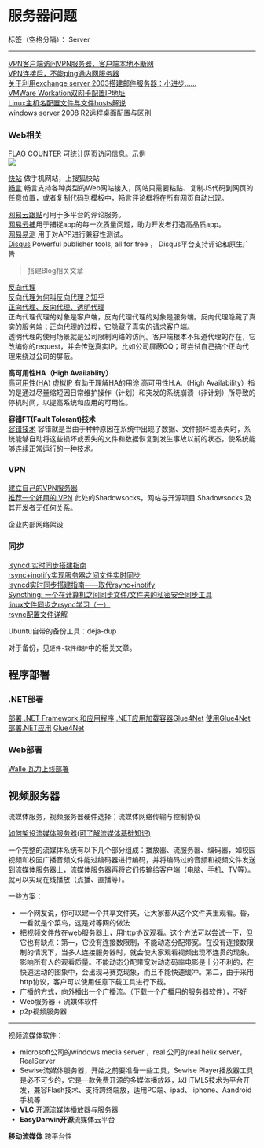 # 服务器问题

标签（空格分隔）： Server

---



[VPN客户端访问VPN服务器，客户端本地不断网](http://www.ilanni.com/?p=4940)   
[VPN连接后，不能ping通内网服务器](http://www.ilanni.com/?p=5221)   
[关于利用exchange server 2003搭建邮件服务器：小进步……](http://www.ilanni.com/?p=1449)   
[VMWare Workation双网卡配置IP地址](http://www.ilanni.com/?p=12207)   
[Linux主机名配置文件与文件hosts解说](http://www.ilanni.com/?p=4548)   
[windows server 2008 R2远程桌面配置与区别](http://www.ilanni.com/?p=3380)   



### Web相关

[FLAG COUNTER](http://s09.flagcounter.com/) 可统计网页访问信息。示例  
![](http://s01.flagcounter.com/count2/88/bg_FFFFFF/txt_000000/border_CCCCCC/columns_2/maxflags_10/viewers_0/labels_0/pageviews_0/flags_0/)  

[快站](http://www.kuaizhan.com/) 做手机网站，上搜狐快站  
[畅言](http://changyan.kuaizhan.com/) 畅言支持各种类型的Web网站接入，网站只需要粘贴、复制JS代码到网页的任意位置，或者复制代码到模板中，畅言评论框将在所有网页自动出现。


[网易云跟贴](https://gentie.163.com/info.html)可用于多平台的评论服务。  
[网易云捕](http://crash.163yun.com/)用于捕捉app的每一次质量问题，助力开发者打造高品质app。  
[网易易测](http://et.163yun.com/) 用于对APP进行兼容性测试。    
[Disqus]()   Powerful publisher tools, all for free ， Disqus平台支持评论和原生广告


> 搭建Blog相关文章






[反向代理](http://baike.baidu.com/view/1165595.htm)  
[反向代理为何叫反向代理？知乎](https://www.zhihu.com/question/24723688)  
[正向代理、反向代理、透明代理](http://github.thinkingbar.com/reverseProxy/)  
正向代理代理的对象是客户端，反向代理代理的对象是服务端。反向代理隐藏了真实的服务端；正向代理的过程，它隐藏了真实的请求客户端。  
透明代理的使用场景就是公司限制网络的访问。客户端根本不知道代理的存在，它改编你的request，并会传送真实IP。比如公司屏蔽QQ；可尝试自己搞个正向代理来绕过公司的屏蔽。  




**高可用性HA（High Availablity）**  
[高可用性(HA)](http://baike.baidu.com/view/2928283.htm)
[虚拟IP](http://github.thinkingbar.com/virtual-ip/) 有助于理解HA的用途
高可用性H.A.（High Availability）指的是通过尽量缩短因日常维护操作（计划）和突发的系统崩溃（非计划）所导致的停机时间，以提高系统和应用的可用性。



**容错FT(Fault Tolerant)技术**  
[容错技术](http://baike.baidu.com/view/391720.htm)
容错就是当由于种种原因在系统中出现了数据、文件损坏或丢失时，系统能够自动将这些损坏或丢失的文件和数据恢复到发生事故以前的状态，使系统能够连续正常运行的一种技术。


### VPN
[建立自己的VPN服务器](http://www.people.virginia.edu/~tq7bw/vpn/)  
[推荐一个好用的 VPN](http://github.thinkingbar.com/vpn/) 此处的Shadowsocks，网站与开源项目 Shadowsocks 及其开发者无任何关系。  



企业内部网络架设




### 同步
[lsyncd 实时同步搭建指南](https://linux.cn/article-5849-1.html)  
[rsync+inotify实现服务器之间文件实时同步](http://dl528888.blog.51cto.com/2382721/771533 "介绍了rsync的基本原理")  
[lsyncd实时同步搭建指南——取代rsync+inotify](http://seanlook.com/2015/05/06/lsyncd-synchronize-realtime/)  
[Syncthing: 一个在计算机之间同步文件/文件夹的私密安全同步工具](https://linux.cn/article-5879-1-rel.html)  
[linux文件同步之rsync学习（一）](http://www.ilanni.com/?p=8499)  
[rsync配置文件详解](http://www.ilanni.com/?p=8513)  



Ubuntu自带的备份工具：deja-dup

对于备份，见`硬件-软件维护`中的相关文章。




## 程序部署

### .NET部署
[部署 .NET Framework 和应用程序](https://msdn.microsoft.com/zh-cn/library/6hbb4k3e\(v=vs.110\).aspx)
[.NET应用加载容器Glue4Net](https://my.oschina.net/ikende/blog/193052)
[使用Glue4Net部署.NET应用](http://www.cnblogs.com/smark/p/3523644.html)
[Glue4Net](http://www.tuicool.com/topics/11050040)



### Web部署
[Walle 瓦力上线部署](https://www.walle-web.io/)





## 视频服务器
流媒体服务，视频服务器硬件选择；流媒体网络传输与控制协议

[如何架设流媒体服务器(可了解流媒体基础知识)](http://www.blueidea.com/computer/net/2005/2778.asp)

一个完整的流媒体系统有以下几个部分组成：播放器、流服务器、编码器，如校园视频和校园广播音频文件能过编码器进行编码，并将编码过的音频和视频文件发送到流媒体服务器上，流媒体服务器再将它们传输给客户端（电脑、手机、TV等）。就可以实现在线播放（点播、直播等）。


一些方案：

- 一个网友说，你可以建一个共享文件夹，让大家都从这个文件夹里观看。昏，一看就是个菜鸟，这是对等网的做法
- 把视频文件放在web服务器上，用http协议观看。这个方法可以尝试一下，但它也有缺点：第一，它没有连接数限制，不能动态分配带宽。在没有连接数限制的情况下，当多人连接服务器时，就会使大家观看视频出现不连贯的现象，影响所有人的观看质量。不能动态分配带宽对动态码率电影是十分不利的，在快速运动的图象中，会出现马赛克现象，而且不能快速缓冲。第二，由于采用http协议，客户可以使用任意下载工具进行下载。
- 广播的方式，向外播出一个广播流。（下载一个广播用的服务器软件），不好
- Web服务器 + 流媒体软件
- p2p视频服务器


---


视频流媒体软件：

- microsoft公司的windows media server ，real 公司的real helix server，RealServer
- Sewise流媒体服务器，开始之前要准备一些工具，Sewise Player播放器工具是必不可少的，它是一款免费开源的多媒体播放器，以HTML5技术为平台开发，兼容Flash技术、支持跨终端放，适用PC端、ipad、 iphone、Aandroid手机等
- **VLC** 开源流媒体播放器与服务器
- **EasyDarwin开源**流媒体云平台

**移动流媒体**  跨平台性






